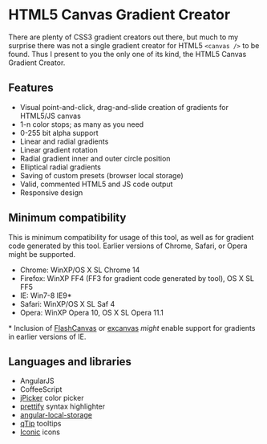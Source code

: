 # HTML5 Canvas Gradient Creator

There are plenty of CSS3 gradient creators out there, but much to my surprise there was not a single gradient creator for HTML5 `<canvas />` to be found. Thus I present to you the only one of its kind, the HTML5 Canvas Gradient Creator.

## Features

* Visual point-and-click, drag-and-slide creation of gradients for HTML5/JS canvas
* 1-n color stops; as many as you need
* 0-255 bit alpha support
* Linear and radial gradients
* Linear gradient rotation
* Radial gradient inner and outer circle position
* Elliptical radial gradients
* Saving of custom presets (browser local storage)
* Valid, commented HTML5 and JS code output
* Responsive design

## Minimum compatibility

This is minimum compatibility for usage of this tool, as well as for gradient code generated by this tool. Earlier versions of Chrome, Safari, or Opera might be supported.

* Chrome: WinXP/OS X SL Chrome 14
* Firefox: WinXP FF4 (FF3 for gradient code generated by tool), OS X SL FF5
* IE: Win7-8 IE9*
* Safari: WinXP/OS X SL Saf 4
* Opera: WinXP Opera 10, OS X SL Opera 11.1

\* Inclusion of <a href="http://flashcanvas.net/">FlashCanvas</a> or <a href="https://code.google.com/p/explorercanvas/">excanvas</a> <em>might</em> enable support for gradients in earlier versions of IE.

## Languages and libraries

* AngularJS
* CoffeeScript
* <a href="http://www.digitalmagicpro.com/jPicker/">jPicker</a> color picker
* <a href="https://code.google.com/p/google-code-prettify/">prettify</a> syntax highlighter
* <a href="https://github.com/grevory/angular-local-storage">angular-local-storage</a>
* <a href="http://craigsworks.com/projects/qtip2/">qTip</a> tooltips
* <a href="https://github.com/somerandomdude/Iconic">Iconic</a> icons